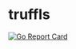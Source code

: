 # truffls

[![Go Report Card](https://goreportcard.com/badge/github.com/foodarchive/truffls)](https://goreportcard.com/report/github.com/foodarchive/truffls)
